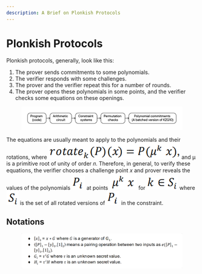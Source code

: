 ```yaml
---
description: A Brief on Plonkish Protocols
---
```


# Plonkish Protocols

Plonkish protocols, generally, look like this:

1. The prover sends commitments to some polynomials.
2. The verifier responds with some challenges.
3. The prover and the verifier repeat this for a number of rounds.
4. The prover opens these polynomials in some points, and the verifier checks some equations on these openings.

<figure><img src="../../.gitbook/assets/SHplonk.png" alt=""><figcaption></figcaption></figure>

The equations are usually meant to apply to the polynomials and their rotations, where <img src="../../.gitbook/assets/image (10).png" alt="" data-size="line"> and μ is a primitive root of unity of order 𝑛. Therefore, in general, to verify these equations, the verifier chooses a challenge point 𝑥 and prover reveals the values of the polynomials <img src="../../.gitbook/assets/image (29).png" alt="" data-size="line"> at points <img src="../../.gitbook/assets/image (22).png" alt="" data-size="line"> for <img src="../../.gitbook/assets/image (6).png" alt="" data-size="line"> where <img src="../../.gitbook/assets/image (3).png" alt="" data-size="line"> is the set of all rotated versions of <img src="../../.gitbook/assets/image (29).png" alt="" data-size="line"> in the constraint.

## Notations

<figure><img src="../../.gitbook/assets/shplonk-notation.png" alt=""><figcaption></figcaption></figure>
